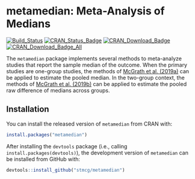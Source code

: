 
<!-- README.md is generated from README.Rmd. Please edit that file -->

# metamedian: Meta-Analysis of Medians

[![Build\_Status](https://travis-ci.org/stmcg/metamedian.svg?branch=master)](https://travis-ci.org/stmcg/metamedian)
[![CRAN\_Status\_Badge](https://www.r-pkg.org/badges/version/metamedian)](https://cran.r-project.org/package=metamedian)
[![CRAN\_Download\_Badge](https://cranlogs.r-pkg.org/badges/metamedian)](https://www.r-pkg.org/pkg/metamedian)
[![CRAN\_Download\_Badge\_All](https://cranlogs.r-pkg.org/badges/grand-total/metamedian)](https://www.r-pkg.org/pkg/metamedian)

The `metamedian` package implements several methods to meta-analyze
studies that report the sample median of the outcome. When the primary
studies are one-group studies, the methods of [McGrath et
al. (2019a)](https://onlinelibrary.wiley.com/doi/abs/10.1002/sim.8013?af=R)
can be applied to estimate the pooled median. In the two-group context,
the methods of [McGrath et
al. (2019b)](https://onlinelibrary.wiley.com/doi/abs/10.1002/bimj.201900036)
can be applied to estimate the pooled raw difference of medians across
groups.

## Installation

You can install the released version of `metamedian` from CRAN with:

``` r
install.packages("metamedian")
```

After installing the `devtools` package (i.e., calling
`install.packages(devtools)`), the development version of `metamedian`
can be installed from GitHub with:

``` r
devtools::install_github("stmcg/metamedian")
```
